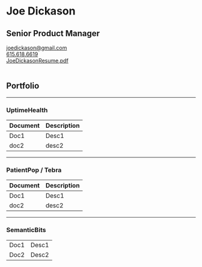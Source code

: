 # Joe Dickason
## Senior Product Manager
<joedickason@gmail.com>
<br>[615.618.6619](tel:6156186619)
<br>[JoeDickasonResume.pdf](files/JoeDickasonResume.pdf)
<br>
<br>
## Portfolio
---
### UptimeHealth
| Document | Description |
| --- | ----------- |
| Doc1 | Desc1 |
| doc2 | desc2 |

---
### PatientPop / Tebra
| Document | Description |
| --- | ----------- |
| Doc1 | Desc1 |
| doc2 | desc2 |

---
### SemanticBits
<table>
  <tr>
    <td>Doc1</td>
    <td>Desc1</td>
  </tr>
  <tr>
    <td>Doc2</td>
    <td>Desc2</td>
  </tr>
</table>
